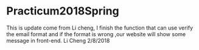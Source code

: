 # Practicum2018Spring
This is update come from Li cheng, I finish the function that can use verify the email format and if the format is wrong ,our website will show some message in front-end. 
Li Cheng 
2/8/2018  

